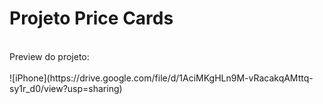 # Projeto Price Cards
<br>
Preview do projeto:
<br>
<br>
![iPhone](https://drive.google.com/file/d/1AciMKgHLn9M-vRacakqAMttq-sy1r_d0/view?usp=sharing)
